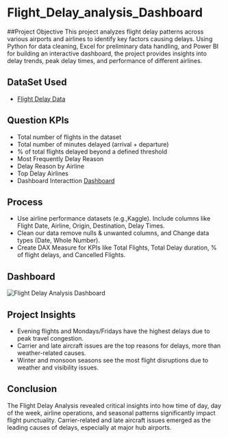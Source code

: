 # Flight_Delay_analysis_Dashboard

##Project Objective
This project analyzes flight delay patterns across various airports and airlines to identify key factors causing delays. Using Python for data cleaning, Excel for preliminary data handling, and Power BI for building an interactive dashboard, the project provides insights into delay trends, peak delay times, and performance of different airlines.

## DataSet Used
- <a href="">Flight Delay Data</a>

## Question KPIs
- Total number of flights in the dataset
- Total number of minutes delayed (arrival + departure)
- % of total flights delayed beyond a defined threshold
- Most Frequently Delay Reason
- Delay Reason by Airline
- Top Delay Airlines
- Dashboard Interacttion <a href= "https://github.com/VishalMakwana1833/Flight_Delay_analysis_Dashboard/blob/main/Flight%20Delay%20Analysis%20Dashboard.jpg">Dashboard</a>

## Process
- Use airline performance datasets (e.g.,Kaggle). Include columns like Flight Date, Airline, Origin, Destination, Delay Times.
- Clean our data remove nulls & unwanted columns, and Change data types (Date, Whole Number).
- Create DAX Measure for KPIs like Total Flights, Total Delay duration, % of flight delays, and Cancelled Flights.

## Dashboard
![Flight Delay Analysis Dashboard](https://github.com/user-attachments/assets/84681d61-3ee8-4ef1-8bd6-c74c84072b35)

## Project Insights
- Evening flights and Mondays/Fridays have the highest delays due to peak travel congestion.
- Carrier and late aircraft issues are the top reasons for delays, more than weather-related causes.
- Winter and monsoon seasons see the most flight disruptions due to weather and visibility issues.

## Conclusion
The Flight Delay Analysis revealed critical insights into how time of day, day of the week, airline operations, and seasonal patterns significantly impact flight punctuality. Carrier-related and late aircraft issues emerged as the leading causes of delays, especially at major hub airports.

